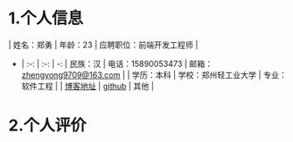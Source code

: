 # 1.个人信息
| 姓名：郑勇 | 年龄：23 | 应聘职位：前端开发工程师 |
- | :-: | :-: | -:
| 民族：汉 | 电话：15890053473 | 邮箱：zhengyong9709@163.com |
| 学历：本科 | 学校：郑州轻工业大学 | 专业：软件工程 |
| <a href="https://www.cnblogs.com/Yancyzheng">博客地址</a> | <a href="https://github.com/Yancysoul">github</a> | 其他 |
# 2.个人评价

